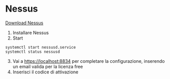 # Nessus 

[Download Nessus](https://www.tenable.com/downloads/nessus?loginAttempted=true)

1. Installare Nessus
2. Start
```
systemctl start nessusd.service
systemctl status nessusd
```
3. Vai a [https://localhost:8834](https://localhost:8834) per completare la configurazione, inserendo un email valida per la licenza free
4. Inserisci il codice di attivazione

